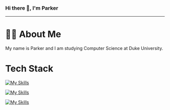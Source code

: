 ### Hi there 👋, I'm Parker

***

# 👨‍💻 About Me
My name is Parker and I am studying Computer Science at Duke University.

###

# Tech Stack
[![My Skills](https://skillicons.dev/icons?i=html,css,js)](https://skillicons.dev)

[![My Skills](https://skillicons.dev/icons?i=python,java,fastapi)](https://skillicons.dev)

[![My Skills](https://skillicons.dev/icons?i=vscode,sklearn,github)](https://skillicons.dev)

<!--
# Stats
[![Anurag's GitHub stats](https://github-readme-stats.vercel.app/api?username=parkerhayashi)](https://github.com/anuraghazra/github-readme-stats)
<!--
**parkerhayashi/parkerhayashi** is a ✨ _special_ ✨ repository because its `README.md` (this file) appears on your GitHub profile.

Here are some ideas to get you started:

- 🔭 I’m currently working on ...
- 🌱 I’m currently learning ...
- 👯 I’m looking to collaborate on ...
- 🤔 I’m looking for help with ...
- 💬 Ask me about ...
- 📫 How to reach me: ...
- 😄 Pronouns: ...
- ⚡ Fun fact: ...
-->
